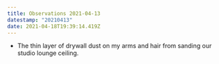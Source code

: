 ```yaml
---
title: Observations 2021-04-13
datestamp: "20210413"
date: 2021-04-18T19:39:14.419Z
---
```

- The thin layer of drywall dust on my arms and hair from sanding our studio lounge ceiling.